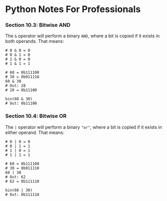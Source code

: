 # Python Notes For Professionals
### Section 10.3: Bitwise AND

The `&` operator will perform a binary `AND`, where a bit is copied if it exists in both operands. That means:

```
# 0 & 0 = 0
# 0 & 1 = 0
# 1 & 0 = 0
# 1 & 1 = 1

# 60 = 0b111100
# 30 = 0b011110
60 & 30
# Out: 28
# 28 = 0b11100

bin(60 & 30)
# Out: 0b11100
```

### Section 10.4: Bitwise OR

The `|` operator will perform a binary `"or"`, where a bit is copied if it exists in either operand. That means:
```
# 0 | 0 = 0
# 0 | 1 = 1
# 1 | 0 = 1
# 1 | 1 = 1

# 60 = 0b111100
# 30 = 0b011110
60 | 30
# Out: 62
# 62 = 0b111110

bin(60 | 30)
# Out: 0b111110
```